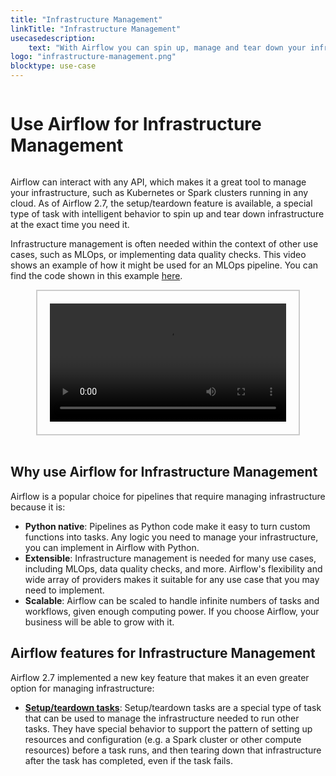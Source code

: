 ```yaml
---
title: "Infrastructure Management"
linkTitle: "Infrastructure Management"
usecasedescription:
    text: "With Airflow you can spin up, manage and tear down your infrastructure at the exact time you need it."
logo: "infrastructure-management.png"
blocktype: use-case
---
```


<div style="display: flex; justify-content: center; align-items: center;">

# Use Airflow for Infrastructure Management

</div>

Airflow can interact with any API, which makes it a great tool to manage your infrastructure, such as Kubernetes or Spark clusters running in any cloud. As of Airflow 2.7, the setup/teardown feature is available, a special type of task with intelligent behavior to spin up and tear down infrastructure at the exact time you need it.

Infrastructure management is often needed within the context of other use cases, such as MLOps, or implementing data quality checks. This video shows an example of how it might be used for an MLOps pipeline. You can find the code shown in this example [here](https://github.com/astronomer/use-case-setup-teardown-data-quality).

<div style="display: flex; justify-content: center; align-items: center; border: 2px solid #ccc; width: 75%; margin: auto; padding: 20px;">
    <video controls style="width: 100%; display: block;">
        <source src="/usecase-videos/infrastructure_use_case_example.mp4" type="video/mp4">
        Your browser does not support the video tag.
    </video>
</div>

</br>

## Why use Airflow for Infrastructure Management

Airflow is a popular choice for pipelines that require managing infrastructure because it is:

- **Python native**: Pipelines as Python code make it easy to turn custom functions into tasks. Any logic you need to manage your infrastructure, you can implement in Airflow with Python.
- **Extensible**: Infrastructure management is needed for many use cases, including MLOps, data quality checks, and more. Airflow's flexibility and wide array of providers makes it suitable for any use case that you may need to implement.
- **Scalable**: Airflow can be scaled to handle infinite numbers of tasks and workflows, given enough computing power. If you choose Airflow, your business will be able to grow with it.


## Airflow features for Infrastructure Management

Airflow 2.7 implemented a new key feature that makes it an even greater option for managing infrastructure:

- [**Setup/teardown tasks**](https://airflow.apache.org/docs/apache-airflow/stable/howto/setup-and-teardown.html): Setup/teardown tasks are a special type of task that can be used to manage the infrastructure needed to run other tasks. They have special behavior to support the pattern of setting up resources and configuration (e.g. a Spark cluster or other compute resources) before a task runs, and then tearing down that infrastructure after the task has completed, even if the task fails.
